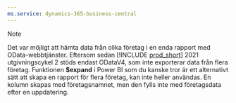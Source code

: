 ```yaml
---
ms.service: dynamics-365-business-central
---
```

> [!NOTE]
> Det var möjligt att hämta data från olika företag i en enda rapport med OData-webbtjänster. Eftersom sedan [!INCLUDE [prod_short](prod_short.md)] 2021 utgivningscykel 2 stöds endast ODataV4, som inte exporterar data från flera företag. Funktionen **$expand** i Power BI som du kanske tror är ett alternativt sätt att skapa en rapport för flera företag, kan inte heller användas. En kolumn skapas med företagsnamnet, men den fylls inte med företagsdata efter en uppdatering.